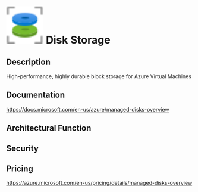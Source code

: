 # <img src ="../img/Disk Storage.svg" width=100 /> Disk Storage                 



## Description										
High-performance, highly durable block storage for Azure Virtual Machines





## Documentation
https://docs.microsoft.com/en-us/azure/managed-disks-overview



## Architectural Function




## Security




## Pricing
https://azure.microsoft.com/en-us/pricing/details/managed-disks-overview



